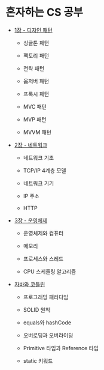 # 혼자하는 CS 공부

- [1장 - 디자인 패턴](https://github.com/SeungWoo-Ahn/Computer_Science_Study/tree/main/Design%20Pattern/src)

  - 싱글톤 패턴
 
  - 팩토리 패턴
 
  - 전략 패턴

  - 옵저버 패턴
 
  - 프록시 패턴
 
  - MVC 패턴
 
  - MVP 패턴
 
  - MVVM 패턴

- [2장 - 네트워크](https://github.com/SeungWoo-Ahn/Computer_Science_Study/tree/main/Network)

  - 네트워크 기초   

  - TCP/IP 4계층 모델

  - 네트워크 기기

  - IP 주소

  - HTTP

- [3장 - 운영체제](https://github.com/SeungWoo-Ahn/Computer_Science_Study/tree/main/OS)

  - 운영체제와 컴퓨터

  - 메모리

  - 프로세스와 스레드

  - CPU 스케줄링 알고리즘

- [자바와 코틀린](https://github.com/SeungWoo-Ahn/Computer_Science_Study/tree/main/JavaKotlin/src)

  - 프로그래밍 패러다임

  - SOLID 원칙

  - equals와 hashCode

  - 오버로딩과 오버라이딩

  - Primitive 타입과 Reference 타입

  - static 키워드
